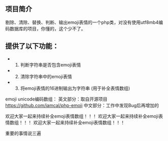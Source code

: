 ﻿## 项目简介

剔除、清除、替换、判断、输出emoji表情的一个php类，对没有使用utf8mb4编码数据库的项目，你懂的，这个少不了。

## 提供了以下功能：

*  1. 判断字符串是否包含emoji表情
*  2. 清除字符串中的emoji表情
*  3. 将emoji表情的16进制输出为字符串 (用于补全表情数组)

emoji unicode编码数组：
英文部分：取自开源项目 https://github.com/iamcal/php-emoji
中文部分：工作中发现Bug后再增加的


欢迎大家一起来持续补全emoji表情数组！！！
欢迎大家一起来持续补全emoji表情数组！！！
欢迎大家一起来持续补全emoji表情数组！！！

重要的事情说三遍
